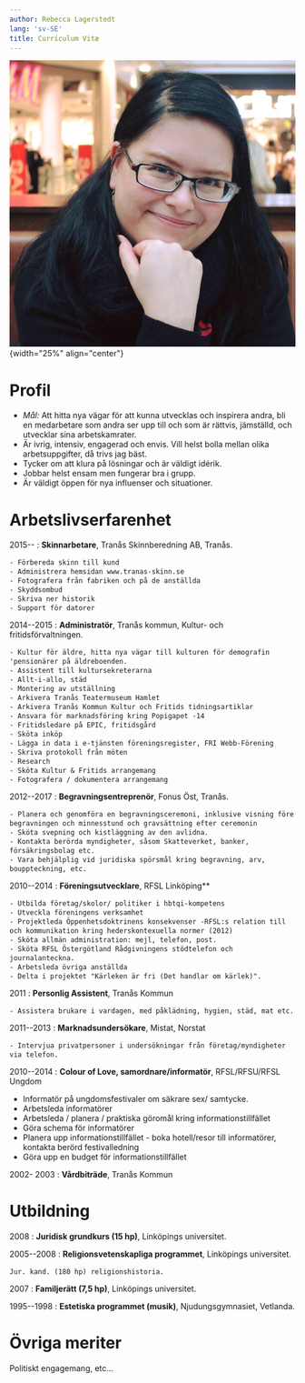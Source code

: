 ```yaml
---
author: Rebecca Lagerstedt
lang: 'sv-SE'
title: Curriculum Vitæ
---
```


![Rebecca Lagerstedt](images/photo.jpg){width="25%" align="center"}

# Profil

  - *Mål:* Att hitta nya vägar för att kunna utvecklas och inspirera andra, bli en medarbetare som andra ser upp till och som är rättvis, jämställd, och utvecklar sina arbetskamrater.
  - Är ivrig, intensiv, engagerad och envis. Vill helst bolla mellan olika arbetsuppgifter, då trivs jag bäst.
  - Tycker om att klura på lösningar och är väldigt idérik.
  - Jobbar helst ensam men fungerar bra i grupp.
  - Är väldigt öppen för nya influenser och situationer.

# Arbetslivserfarenhet

2015--
:   **Skinnarbetare**, Tranås Skinnberedning AB, Tranås.

    - Förbereda skinn till kund
    - Administrera hemsidan www.tranas-skinn.se
    - Fotografera från fabriken och på de anställda
    - Skyddsombud
    - Skriva ner historik
    - Support för datorer

2014--2015
:   **Administratör**, Tranås kommun, Kultur- och fritidsförvaltningen.

    - Kultur för äldre, hitta nya vägar till kulturen för demografin 'pensionärer på äldreboenden. 
    - Assistent till kultursekreterarna
    - Allt-i-allo, städ
    - Montering av utställning
    - Arkivera Tranås Teatermuseum Hamlet
    - Arkivera Tranås Kommun Kultur och Fritids tidningsartiklar
    - Ansvara för marknadsföring kring Popigapet -14
    - Fritidsledare på EPIC, fritidsgård
    - Sköta inköp
    - Lägga in data i e-tjänsten föreningsregister, FRI Webb-Förening
    - Skriva protokoll från möten
    - Research
    - Sköta Kultur & Fritids arrangemang
    - Fotografera / dokumentera arrangemang

2012--2017
:   **Begravningsentreprenör**, Fonus Öst, Tranås.

    - Planera och genomföra en begravningsceremoni, inklusive visning före begravningen och minnesstund och gravsättning efter ceremonin
    - Sköta svepning och kistläggning av den avlidna.
    - Kontakta berörda myndigheter, såsom Skatteverket, banker, försäkringsbolag etc. 
    - Vara behjälplig vid juridiska spörsmål kring begravning, arv, bouppteckning, etc. 

2010--2014
:   **Föreningsutvecklare**, RFSL Linköping**

    - Utbilda företag/skolor/ politiker i hbtqi-kompetens
    - Utveckla föreningens verksamhet
    - Projektleda Öppenhetsdoktrinens konsekvenser -RFSL:s relation till och kommunikation kring hederskontexuella normer (2012)
    - Sköta allmän administration: mejl, telefon, post.  
    - Sköta RFSL Östergötland Rådgivningens stödtelefon och journalanteckna. 
    - Arbetsleda övriga anställda
    - Delta i projektet "Kärleken är fri (Det handlar om kärlek)". 

2011
: **Personlig Assistent**, Tranås Kommun

    - Assistera brukare i vardagen, med påklädning, hygien, städ, mat etc. 

2011--2013
: **Marknadsundersökare**, Mistat, Norstat

    - Intervjua privatpersoner i undersökningar från företag/myndigheter via telefon. 

2010--2014
: **Colour of Love, samordnare/informatör**, RFSL/RFSU/RFSL Ungdom

   - Informatör på ungdomsfestivaler om säkrare sex/ samtycke. 
   - Arbetsleda informatörer
   - Arbetsleda / planera / praktiska göromål kring informationstillfället
   - Göra schema för informatörer
   - Planera upp informationstillfället - boka hotell/resor till informatörer, kontakta berörd festivalledning
   - Göra upp en budget för informationstillfället

2002- 2003
: **Vårdbiträde**, Tranås Kommun

  





# Utbildning

2008
:   **Juridisk grundkurs (15 hp)**, Linköpings universitet.

2005--2008
:   **Religionsvetenskapliga programmet**, Linköpings universitet.

    Jur. kand. (180 hp) religionshistoria.

2007
:   **Familjerätt (7,5 hp)**, Linköpings universitet.

1995--1998
:   **Estetiska programmet (musik)**, Njudungsgymnasiet, Vetlanda.

# Övriga meriter

Politiskt engagemang, etc...
